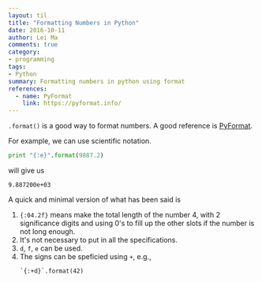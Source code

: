 ```yaml
---
layout: til
title: "Formatting Numbers in Python"
date: 2016-10-11
author: Lei Ma
comments: true
category:
- programming
tags:
- Python
summary: Formatting numbers in python using format
references:
  - name: PyFormat
    link: https://pyformat.info/
---
```



`.format()` is a good way to format numbers. A good reference is [PyFormat](https://pyformat.info/).

For example, we can use scientific notation.

```python
print "{:e}".format(9887.2)
```

will give us

```
9.887200e+03
```

A quick and minimal version of what has been said is

1. ``{:04.2f}`` means make the total length of the number 4, with 2 significance digits and using 0's to fill up the other slots if the number is not long enough.
2. It's not necessary to put in all the specifications.
3. `d`, `f`, `e` can be used.
4. The signs can be speficied using `+`, e.g.,
   ```
   `{:+d}`.format(42)
   ```
